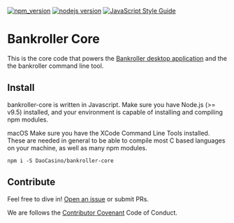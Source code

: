 [![npm_version](https://img.shields.io/npm/v/npm.svg)](https://www.npmjs.com/get-npm) [![nodejs version](https://img.shields.io/badge/nodejs-%3E=9.5-green.svg)](https://nodejs.org/en/download/current/) [![JavaScript Style Guide](https://img.shields.io/badge/code_style-standard-brightgreen.svg)](https://standardjs.com)

# Bankroller Core

This is the core code that powers the [Bankroller desktop application](https://github.com/DaoCasino/BankRollerApp) and the the bankroller command line tool.

## Install
bankroller-core is written in Javascript. Make sure you have Node.js (>= v9.5) installed, and your environment is capable of installing and compiling npm modules.

macOS Make sure you have the XCode Command Line Tools installed. These are needed in general to be able to compile most C based languages on your machine, as well as many npm modules.
```
npm i -S DaoCasino/bankroller-core
```


## Contribute

Feel free to dive in! [Open an issue](https://github.com/DaoCasino/bankroller-core/issues/new) or submit PRs.

We are follows the [Contributor Covenant](https://www.contributor-covenant.org/version/1/4/code-of-conduct.html) Code of Conduct.

